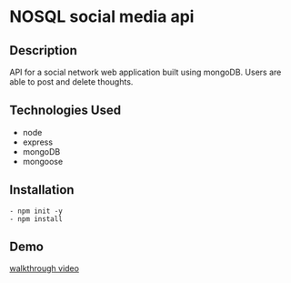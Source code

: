 # NOSQL social media api

## Description
API for a social network web application built using mongoDB. Users are able to post and delete thoughts.

## Technologies Used
* node
* express
* mongoDB
* mongoose

## Installation 
```
- npm init -y
- npm install
```

## Demo
[walkthrough video](https://drive.google.com/file/d/1N3TzuSBEbUX38x9Wuw4RARux2VDH_s80/view)

